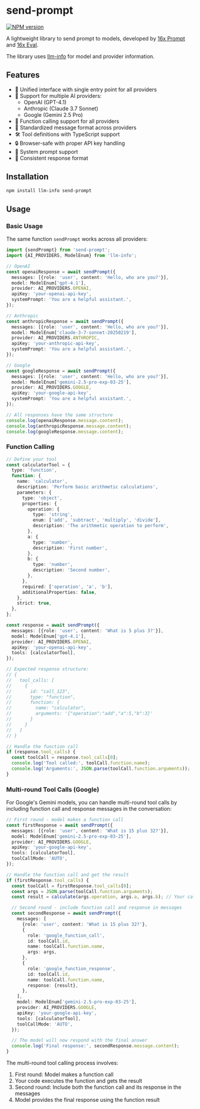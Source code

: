# send-prompt

[![NPM version](https://img.shields.io/npm/v/send-prompt)](https://www.npmjs.com/package/send-prompt)

A lightweight library to send prompt to models, developed by [16x Prompt](https://prompt.16x.engineer) and [16x Eval](https://eval.16x.engineer).

The library uses [llm-info](https://www.npmjs.com/package/llm-info) for model and provider information.

## Features

- 🔄 Unified interface with single entry point for all providers
- 🤖 Support for multiple AI providers:
  - OpenAI (GPT-4.1)
  - Anthropic (Claude 3.7 Sonnet)
  - Google (Gemini 2.5 Pro)
- 🔧 Function calling support for all providers
- 💬 Standardized message format across providers
- 🛠️ Tool definitions with TypeScript support
- 🔒 Browser-safe with proper API key handling
- 📝 System prompt support
- 🎯 Consistent response format

## Installation

```bash
npm install llm-info send-prompt
```

## Usage

### Basic Usage

The same function `sendPrompt` works across all providers:

```typescript
import {sendPrompt} from 'send-prompt';
import {AI_PROVIDERS, ModelEnum} from 'llm-info';

// OpenAI
const openaiResponse = await sendPrompt({
  messages: [{role: 'user', content: 'Hello, who are you?'}],
  model: ModelEnum['gpt-4.1'],
  provider: AI_PROVIDERS.OPENAI,
  apiKey: 'your-openai-api-key',
  systemPrompt: 'You are a helpful assistant.',
});

// Anthropic
const anthropicResponse = await sendPrompt({
  messages: [{role: 'user', content: 'Hello, who are you?'}],
  model: ModelEnum['claude-3-7-sonnet-20250219'],
  provider: AI_PROVIDERS.ANTHROPIC,
  apiKey: 'your-anthropic-api-key',
  systemPrompt: 'You are a helpful assistant.',
});

// Google
const googleResponse = await sendPrompt({
  messages: [{role: 'user', content: 'Hello, who are you?'}],
  model: ModelEnum['gemini-2.5-pro-exp-03-25'],
  provider: AI_PROVIDERS.GOOGLE,
  apiKey: 'your-google-api-key',
  systemPrompt: 'You are a helpful assistant.',
});

// All responses have the same structure
console.log(openaiResponse.message.content);
console.log(anthropicResponse.message.content);
console.log(googleResponse.message.content);
```

### Function Calling

```typescript
// Define your tool
const calculatorTool = {
  type: 'function',
  function: {
    name: 'calculator',
    description: 'Perform basic arithmetic calculations',
    parameters: {
      type: 'object',
      properties: {
        operation: {
          type: 'string',
          enum: ['add', 'subtract', 'multiply', 'divide'],
          description: 'The arithmetic operation to perform',
        },
        a: {
          type: 'number',
          description: 'First number',
        },
        b: {
          type: 'number',
          description: 'Second number',
        },
      },
      required: ['operation', 'a', 'b'],
      additionalProperties: false,
    },
    strict: true,
  },
};

const response = await sendPrompt({
  messages: [{role: 'user', content: 'What is 5 plus 3?'}],
  model: ModelEnum['gpt-4.1'],
  provider: AI_PROVIDERS.OPENAI,
  apiKey: 'your-openai-api-key',
  tools: [calculatorTool],
});

// Expected response structure:
// {
//   tool_calls: [
//     {
//       id: "call_123",
//       type: "function",
//       function: {
//         name: "calculator",
//         arguments: '{"operation":"add","a":5,"b":3}'
//       }
//     }
//   ]
// }

// Handle the function call
if (response.tool_calls) {
  const toolCall = response.tool_calls[0];
  console.log('Tool called:', toolCall.function.name);
  console.log('Arguments:', JSON.parse(toolCall.function.arguments));
}
```

### Multi-round Tool Calls (Google)

For Google's Gemini models, you can handle multi-round tool calls by including function call and response messages in the conversation:

```typescript
// First round - model makes a function call
const firstResponse = await sendPrompt({
  messages: [{role: 'user', content: 'What is 15 plus 32?'}],
  model: ModelEnum['gemini-2.5-pro-exp-03-25'],
  provider: AI_PROVIDERS.GOOGLE,
  apiKey: 'your-google-api-key',
  tools: [calculatorTool],
  toolCallMode: 'AUTO',
});

// Handle the function call and get the result
if (firstResponse.tool_calls) {
  const toolCall = firstResponse.tool_calls[0];
  const args = JSON.parse(toolCall.function.arguments);
  const result = calculate(args.operation, args.a, args.b); // Your calculation function

  // Second round - include function call and response in messages
  const secondResponse = await sendPrompt({
    messages: [
      {role: 'user', content: 'What is 15 plus 32?'},
      {
        role: 'google_function_call',
        id: toolCall.id,
        name: toolCall.function.name,
        args: args,
      },
      {
        role: 'google_function_response',
        id: toolCall.id,
        name: toolCall.function.name,
        response: {result},
      },
    ],
    model: ModelEnum['gemini-2.5-pro-exp-03-25'],
    provider: AI_PROVIDERS.GOOGLE,
    apiKey: 'your-google-api-key',
    tools: [calculatorTool],
    toolCallMode: 'AUTO',
  });

  // The model will now respond with the final answer
  console.log('Final response:', secondResponse.message.content);
}
```

The multi-round tool calling process involves:

1. First round: Model makes a function call
2. Your code executes the function and gets the result
3. Second round: Include both the function call and its response in the messages
4. Model provides the final response using the function result
